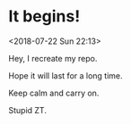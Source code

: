 # It begins!
<2018-07-22 Sun 22:13>

Hey, I recreate my repo.

Hope it will last for a long time.

Keep calm and carry on.

Stupid ZT.
